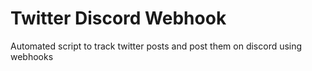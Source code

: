# Twitter Discord Webhook
Automated script to track twitter posts and post them on discord using webhooks
